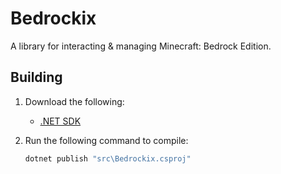 # Bedrockix
A library for interacting & managing Minecraft: Bedrock Edition.

## Building
1. Download the following:

    - [.NET SDK](https://dotnet.microsoft.com/en-us/download)

2. Run the following command to compile:

    ```cmd
    dotnet publish "src\Bedrockix.csproj"
    ```
